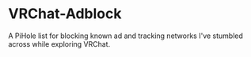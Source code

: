# VRChat-Adblock
A PiHole list for blocking known ad and tracking networks I've stumbled across while exploring VRChat.
